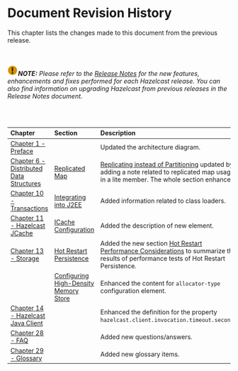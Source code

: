 

# Document Revision History

This chapter lists the changes made to this document from the previous release.

<br></br>
![image](images/NoteSmall.jpg)***NOTE:*** *Please refer to the <a href="http://docs.hazelcast.org/docs/release-notes/" target="_blank">Release Notes</a> for the new features, enhancements and fixes performed for each Hazelcast release. You can also find information on upgrading Hazelcast from previous releases in the Release Notes document.*

<br></br>

|Chapter|Section|Description|
|:-------|:-------|:-----------|
|[Chapter 1 - Preface](#preface)||Updated the architecture diagram.|
|[Chapter 6 - Distributed Data Structures](#distributed-data-structures)|[Replicated Map](#replicated-map)|[Replicating instead of Partitioning](#replicating-instead-of-partitioning) updated by adding a note related to replicated map usage in a lite member. The whole section enhanced.
|[Chapter 10 - Transactions](#transactions)|[Integrating into J2EE](#integrating-into-j2ee)| Added information related to class loaders.
|[Chapter 11 - Hazelcast JCache](#hazelcast-jcache)|[ICache Configuration](#icache-configuration)| Added the description of new element.
|[Chapter 13 - Storage](#storage)|[Hot Restart Persistence](#hot-restart-persistence)|Added the new section [Hot Restart Performance Considerations](#hot-restart-performance-considerations) to summarize the results of performance tests of Hot Restart Persistence.
||[Configuring High-Density Memory Store](#configuring-high-density-memory-store)|Enhanced the content for `allocator-type` configuration element.
|[Chapter 14 - Hazelcast Java Client](#hazelcast-java-client)||Enhanced the definition for the property `hazelcast.client.invocation.timeout.seconds`.
|[Chapter 28 - FAQ](#frequently-asked-questions)||Added new questions/answers.|
|[Chapter 29 - Glossary](#glossary)||Added new glossary items.|



<br> </br>
